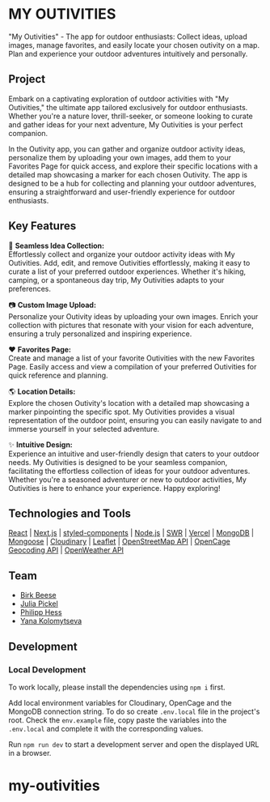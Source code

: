 # MY OUTIVITIES

"My Outivities" - The app for outdoor enthusiasts: Collect ideas, upload images, manage favorites, and easily locate your chosen outivity on a map. Plan and experience your outdoor adventures intuitively and personally.

## Project

Embark on a captivating exploration of outdoor activities with "My Outivities," the ultimate app tailored exclusively for outdoor enthusiasts. Whether you're a nature lover, thrill-seeker, or someone looking to curate and gather ideas for your next adventure, My Outivities is your perfect companion.

In the Outivity app, you can gather and organize outdoor activity ideas, personalize them by uploading your own images, add them to your Favorites Page for quick access, and explore their specific locations with a detailed map showcasing a marker for each chosen Outivity. The app is designed to be a hub for collecting and planning your outdoor adventures, ensuring a straightforward and user-friendly experience for outdoor enthusiasts.

## Key Features

📱 **Seamless Idea Collection:**  
Effortlessly collect and organize your outdoor activity ideas with My Outivities. Add, edit, and remove Outivities effortlessly, making it easy to curate a list of your preferred outdoor experiences. Whether it's hiking, camping, or a spontaneous day trip, My Outivities adapts to your preferences.

📷 **Custom Image Upload:**  
Personalize your Outivity ideas by uploading your own images. Enrich your collection with pictures that resonate with your vision for each adventure, ensuring a truly personalized and inspiring experience.

❤️ **Favorites Page:**  
Create and manage a list of your favorite Outivities with the new Favorites Page. Easily access and view a compilation of your preferred Outivities for quick reference and planning.

🌎 **Location Details:**  
Explore the chosen Outivity's location with a detailed map showcasing a marker pinpointing the specific spot. My Outivities provides a visual representation of the outdoor point, ensuring you can easily navigate to and immerse yourself in your selected adventure.

✨ **Intuitive Design:**  
Experience an intuitive and user-friendly design that caters to your outdoor needs. My Outivities is designed to be your seamless companion, facilitating the effortless collection of ideas for your outdoor adventures. Whether you're a seasoned adventurer or new to outdoor activities, My Outivities is here to enhance your experience. Happy exploring!

## Technologies and Tools

[React](https://react.dev/) | [Next.js](https://nextjs.org/) | [styled-components](https://styled-components.com/) | [Node.js](https://nodejs.org/en) | [SWR](https://swr.vercel.app/) | [Vercel](https://vercel.com/) | [MongoDB](https://www.mongodb.com/) | [Mongoose](https://mongoosejs.com/) | [Cloudinary](https://cloudinary.com/) | [Leaflet](https://leafletjs.com/) | [OpenStreetMap API](https://www.openstreetmap.org/copyright) | [OpenCage Geocoding API](https://opencagedata.com/api) | [OpenWeather API](https://openweathermap.org/)

## Team

- [Birk Beese](https://github.com/BirkBee)
- [Julia Pickel](https://github.com/Julia-Pickel)
- [Philipp Hess](https://github.com/Philipp-Hess)
- [Yana Kolomytseva](https://github.com/ykolomytseva)

## Development

### Local Development

To work locally, please install the dependencies using `npm i` first.

Add local environment variables for Cloudinary, OpenCage and the MongoDB connection string.
To do so create `.env.local` file in the project's root.
Check the `env.example` file, copy paste the variables into the `.env.local` and complete it with the corresponding values.

Run `npm run dev` to start a development server and open the displayed URL in a browser.
# my-outivities

